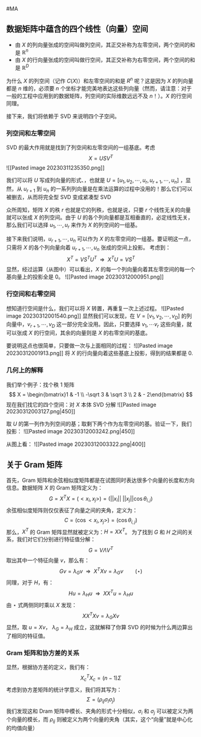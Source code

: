 #MA 

## 数据矩阵中蕴含的四个线性（向量）空间
- 由 $X$ 的列向量张成的空间叫做列空间，其正交补称为左零空间，两个空间的和是 $\mathbb{R}^{n}$
- 由 $X$ 的行向量张成的空间叫做行空间，其正交补称为右零空间，两个空间的和是 $\mathbb{R}^{D}$ 

为什么 $X$ 的列空间（记作 $C(X)$）和左零空间的和是 $R^{n}$ 呢？这是因为 $X$ 的列向量都是 $n$ 维的，必须要 $n$ 个坐标才能完美地表达这些列向量（然而，请注意：对于一般的工程中应用到的数据矩阵，列空间的实际维数远远不及 $n$！）。$X$ 的行空间同理。

接下来，我们将依赖于 SVD 来说明四个子空间。


### 列空间和左零空间
SVD 的最大作用就是找到了列空间和左零空间的一组基底。考虑
$$
X = USV^T
$$
![[Pasted image 20230311235350.png]]

我们可以将 $U$ 写成列向量的形式、，也就是 $U = [u_{1},u_{2},\cdots ,u_{r},u_{r+1},\cdots ,u_{n}]$ ，显然，从 $u_{r+1}$ 到 $u_{n}$ 的一系列列向量是在乘法运算的过程中没用的！那么它们可以被删去，从而将完全型 SVD 变成紧凑型 SVD 

众所周知，矩阵 $X$ 的秩 $r$ 也就是它的列秩，也就是说，只要 $r$ 个线性无关的向量就可以张成 $X$ 的列空间。由于 $U$ 的各个列向量都是互相垂直的，必定线性无关，那么我们可以选择 $u_{1},\cdots,u_{r}$ 来作为 $X$ 的列空间的一组基。

接下来我们说明，$u_{r+1},\cdots ,u_{n}$ 可以作为 $X$ 的左零空间的一组基。要证明这一点，只需将 $X$ 的各个列向量向着 $u_{r+1},\cdots,u_{n}$ 张成的空间上投影。
考虑到：
$$
X^{T} = VS^{T}U^{T} \ \ \Rightarrow \ \ X^{T}U = VS^{T}
$$
显然，经过运算（从图中）可以看出，$X$ 的每一个列向量向着其左零空间的每一个基向量上的投影全是 0。
![[Pasted image 20230312000951.png]]

### 行空间和右零空间
想知道行空间是什么，我们可以将 $X$ 转置，再重复一次上述过程。
![[Pasted image 20230312001540.png]]
显然我们可以发现，在 $V= [v_{1},v_{2},\cdots ,v_{D}]$ 的列向量中，$v_{r+1},\cdots ,v_{D}$ 这一部分完全没用。因此，只要选择 $v_{1},\cdots v_{r}$ 这些向量，就可以张成 $X$ 的行空间，其余的向量则是 $X$ 的右零空间的基底。

要说明这点也很简单，只要做一次与上面相同的过程：
![[Pasted image 20230312001913.png]]
将 $X$ 的行向量向着这些基底上投影，得到的结果都是 0.

### 几何上的解释
我们举个例子：找个秩 1 矩阵
$$
X = \begin{bmatrix}1 & -1  \\  -\sqrt 3 & \sqrt 3  \\  2  & - 2\end{bmatrix}
$$
现在我们找它的四个空间：对 $X$ 本体 SVD 分解
![[Pasted image 20230312003127.png|450]]

取 $U$ 的第一列作为列空间的基；取剩下两个作为左零空间的基。验证一下，我们投影：
![[Pasted image 20230312003242.png|450]]

从图上看：
![[Pasted image 20230312003322.png|400]]

## 关于 Gram 矩阵
首先，Gram 矩阵和余弦相似度矩阵都是在试图同时表达很多个向量的长度和方向信息。数据矩阵 $X$ 的 Gram 矩阵定义为：
$$
G = X^{T}X = (<x_{i},x_{j}>) = (||x_{i} || \ ||x_{j}|| \cos \theta_{i,j} )
$$
余弦相似度矩阵则仅仅表征了向量之间的夹角，定义为：
$$
C = (\cos <x_{i},x_{j}>) = (\cos \theta_{i,j} )
$$
那么，$X^T$ 的 Gram 矩阵显然就被定义为：$H = XX^{T}$。
为了找到 $G$ 和 $H$ 之间的关系，我们对它们分别进行特征值分解：
$$
G = V \Lambda V^T 
$$
取出其中一个特征向量 $v$，那么有：
$$
Gv = \lambda_{G}v \ \  \Rightarrow  \ \ X^{T}X v=\lambda_{G}v \qquad (\star)
$$
同理，对于 $H$，有：
$$
Hu = \lambda_{H}u \ \ \Rightarrow\ \ XX^{T}u = \lambda_{H}u
$$
由 $\star$ 式两侧同时乘以 $X$ 发现：
$$
XX^{T}Xv = \lambda_{G}Xv
$$
显然，取 $u=Xv$， $\lambda_{G}= \lambda_{H}$ 成立，这就解释了你算 SVD 的时候为什么两边算出了相同的特征值。

### Gram 矩阵和协方差的关系
显然，根据协方差的定义，我们有：
$$
X_{c}^{T}X_{c} = (n-1) \Sigma
$$
考虑到协方差矩阵的统计学意义，我们将其写为：
$$
\Sigma  = (\rho_{ij}\sigma_{i}\sigma_{j})
$$
我们发现这和 Dram 矩阵中模长、夹角的形式十分相似，$\sigma_{i}$ 和 $\sigma_{j}$ 可以被定义为两个向量的模长，而 $\rho_{ij}$ 则被定义为两个向量的夹角（其实，这个“向量”就是中心化的均值向量）
